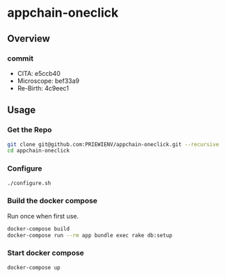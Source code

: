 # appchain-oneclick

## Overview


### commit

- CITA: e5ccb40
- Microscope: bef33a9
- Re-Birth: 4c9eec1

## Usage

### Get the Repo

```bash
git clone git@github.com:PRIEWIENV/appchain-oneclick.git --recursive
cd appchain-oneclick
```

### Configure

```bash
./configure.sh
```

### Build the docker compose

Run once when first use.

```bash
docker-compose build
docker-compose run --rm app bundle exec rake db:setup
```

### Start docker compose

```bash
docker-compose up
```
